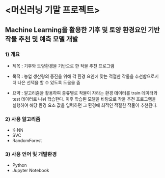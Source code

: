 # <머신러닝 기말 프로젝트>  
## Machine Learning을 활용한 기후 및 토양 환경요인 기반 작물 추천 및 예측 모델 개발  

### 1) 개요

- 제목 : 기후와 토양환경을 기반으로 한 작물 추천 프로그램<br>  

- 목적 : 농업 생산량의 증진을 위해 각 환경 요인에 맞는 적절한 작물을 추천함으로서 더 나은 선택을 할 수 있도록 도움을 줌<br>  

- 요약 : 알고리즘을 활용하여 종류별로 작물이 자라는 환경 데이터를 train 데이터와 test 데이터로 나눠 학습한다. 이후 학습된 모델을 바탕으로 작물 추천 프로그램을 실행하여 해당 환경 요소 값을 입력하면 그 환경에 최적인 적절한 작물이 추천된다.

### 2) 사용 알고리즘
- K-NN
- SVC
- RandomForest
  
### 3) 사용 언어 및 개발환경
- Python
- Jupyter Notebook
